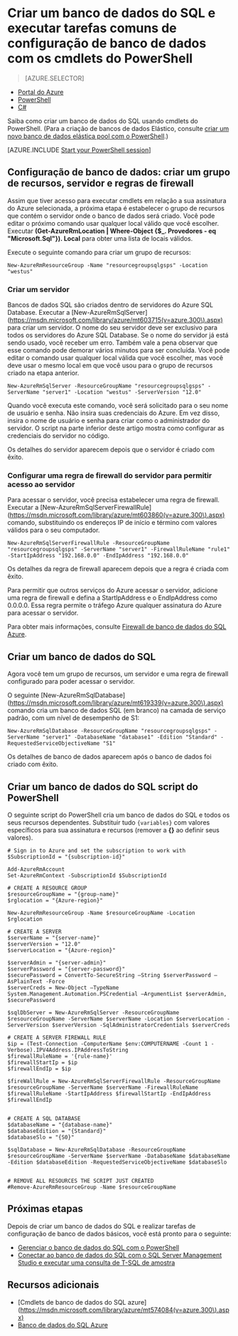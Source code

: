 <properties
    pageTitle="Nova configuração de banco de dados SQL com o PowerShell | Microsoft Azure"
    description="Saiba como criar um banco de dados do SQL com o PowerShell. Tarefas comuns de configuração de banco de dados podem ser gerenciadas por meio de cmdlets do PowerShell."
    keywords="criar um novo banco de dados sql, configuração de banco de dados"
    services="sql-database"
    documentationCenter=""
    authors="stevestein"
    manager="jhubbard"
    editor="cgronlun"/>

<tags
    ms.service="sql-database"
    ms.devlang="NA"
    ms.topic="hero-article"
    ms.tgt_pltfrm="powershell"
    ms.workload="data-management"
    ms.date="08/19/2016"
    ms.author="sstein"/>

# <a name="create-a-sql-database-and-perform-common-database-setup-tasks-with-powershell-cmdlets"></a>Criar um banco de dados do SQL e executar tarefas comuns de configuração de banco de dados com os cmdlets do PowerShell


> [AZURE.SELECTOR]
- [Portal do Azure](sql-database-get-started.md)
- [PowerShell](sql-database-get-started-powershell.md)
- [C#](sql-database-get-started-csharp.md)



Saiba como criar um banco de dados do SQL usando cmdlets do PowerShell. (Para a criação de bancos de dados Elástico, consulte [criar um novo banco de dados elástica pool com o PowerShell](sql-database-elastic-pool-create-powershell.md).)


[AZURE.INCLUDE [Start your PowerShell session](../../includes/sql-database-powershell.md)]

## <a name="database-setup-create-a-resource-group-server-and-firewall-rule"></a>Configuração de banco de dados: criar um grupo de recursos, servidor e regras de firewall

Assim que tiver acesso para executar cmdlets em relação a sua assinatura do Azure selecionada, a próxima etapa é estabelecer o grupo de recursos que contém o servidor onde o banco de dados será criado. Você pode editar o próximo comando usar qualquer local válido que você escolher. Executar **(Get-AzureRmLocation | Where-Object {$_. Provedores - eq "Microsoft.Sql"}). Local** para obter uma lista de locais válidos.

Execute o seguinte comando para criar um grupo de recursos:

    New-AzureRmResourceGroup -Name "resourcegroupsqlgsps" -Location "westus"


### <a name="create-a-server"></a>Criar um servidor

Bancos de dados SQL são criados dentro de servidores do Azure SQL Database. Executar a [New-AzureRmSqlServer] (https://msdn.microsoft.com/library/azure/mt603715(v=azure.300\).aspx) para criar um servidor. O nome do seu servidor deve ser exclusivo para todos os servidores do Azure SQL Database. Se o nome do servidor já está sendo usado, você receber um erro. Também vale a pena observar que esse comando pode demorar vários minutos para ser concluída. Você pode editar o comando usar qualquer local válida que você escolher, mas você deve usar o mesmo local em que você usou para o grupo de recursos criado na etapa anterior.

    New-AzureRmSqlServer -ResourceGroupName "resourcegroupsqlgsps" -ServerName "server1" -Location "westus" -ServerVersion "12.0"

Quando você executa este comando, você será solicitado para o seu nome de usuário e senha. Não insira suas credenciais do Azure. Em vez disso, insira o nome de usuário e senha para criar como o administrador do servidor. O script na parte inferior deste artigo mostra como configurar as credenciais do servidor no código.

Os detalhes do servidor aparecem depois que o servidor é criado com êxito.

### <a name="configure-a-server-firewall-rule-to-allow-access-to-the-server"></a>Configurar uma regra de firewall do servidor para permitir acesso ao servidor

Para acessar o servidor, você precisa estabelecer uma regra de firewall. Executar a [New-AzureRmSqlServerFirewallRule] (https://msdn.microsoft.com/library/azure/mt603860(v=azure.300\).aspx) comando, substituindo os endereços IP de início e término com valores válidos para o seu computador.

    New-AzureRmSqlServerFirewallRule -ResourceGroupName "resourcegroupsqlgsps" -ServerName "server1" -FirewallRuleName "rule1" -StartIpAddress "192.168.0.0" -EndIpAddress "192.168.0.0"

Os detalhes da regra de firewall aparecem depois que a regra é criada com êxito.

Para permitir que outros serviços do Azure acessar o servidor, adicione uma regra de firewall e defina a StartIpAddress e o EndIpAddress como 0.0.0.0. Essa regra permite o tráfego Azure qualquer assinatura do Azure para acessar o servidor.

Para obter mais informações, consulte [Firewall de banco de dados do SQL Azure](sql-database-firewall-configure.md).


## <a name="create-a-sql-database"></a>Criar um banco de dados do SQL

Agora você tem um grupo de recursos, um servidor e uma regra de firewall configurado para poder acessar o servidor.

O seguinte [New-AzureRmSqlDatabase] (https://msdn.microsoft.com/library/azure/mt619339(v=azure.300\).aspx) comando cria um banco de dados SQL (em branco) na camada de serviço padrão, com um nível de desempenho de S1:


    New-AzureRmSqlDatabase -ResourceGroupName "resourcegroupsqlgsps" -ServerName "server1" -DatabaseName "database1" -Edition "Standard" -RequestedServiceObjectiveName "S1"


Os detalhes de banco de dados aparecem após o banco de dados foi criado com êxito.

## <a name="create-a-sql-database-powershell-script"></a>Criar um banco de dados do SQL script do PowerShell

O seguinte script do PowerShell cria um banco de dados do SQL e todos os seus recursos dependentes. Substituir tudo `{variables}` com valores específicos para sua assinatura e recursos (remover a **{}** ao definir seus valores).

    # Sign in to Azure and set the subscription to work with
    $SubscriptionId = "{subscription-id}"

    Add-AzureRmAccount
    Set-AzureRmContext -SubscriptionId $SubscriptionId

    # CREATE A RESOURCE GROUP
    $resourceGroupName = "{group-name}"
    $rglocation = "{Azure-region}"
    
    New-AzureRmResourceGroup -Name $resourceGroupName -Location $rglocation
    
    # CREATE A SERVER
    $serverName = "{server-name}"
    $serverVersion = "12.0"
    $serverLocation = "{Azure-region}"
    
    $serverAdmin = "{server-admin}"
    $serverPassword = "{server-password}" 
    $securePassword = ConvertTo-SecureString –String $serverPassword –AsPlainText -Force
    $serverCreds = New-Object –TypeName System.Management.Automation.PSCredential –ArgumentList $serverAdmin, $securePassword
    
    $sqlDbServer = New-AzureRmSqlServer -ResourceGroupName $resourceGroupName -ServerName $serverName -Location $serverLocation -ServerVersion $serverVersion -SqlAdministratorCredentials $serverCreds
    
    # CREATE A SERVER FIREWALL RULE
    $ip = (Test-Connection -ComputerName $env:COMPUTERNAME -Count 1 -Verbose).IPV4Address.IPAddressToString
    $firewallRuleName = '{rule-name}'
    $firewallStartIp = $ip
    $firewallEndIp = $ip
    
    $fireWallRule = New-AzureRmSqlServerFirewallRule -ResourceGroupName $resourceGroupName -ServerName $serverName -FirewallRuleName $firewallRuleName -StartIpAddress $firewallStartIp -EndIpAddress $firewallEndIp
    
    
    # CREATE A SQL DATABASE
    $databaseName = "{database-name}"
    $databaseEdition = "{Standard}"
    $databaseSlo = "{S0}"
    
    $sqlDatabase = New-AzureRmSqlDatabase -ResourceGroupName $resourceGroupName -ServerName $serverName -DatabaseName $databaseName -Edition $databaseEdition -RequestedServiceObjectiveName $databaseSlo
    
   
    # REMOVE ALL RESOURCES THE SCRIPT JUST CREATED
    #Remove-AzureRmResourceGroup -Name $resourceGroupName






## <a name="next-steps"></a>Próximas etapas
Depois de criar um banco de dados do SQL e realizar tarefas de configuração de banco de dados básicos, você está pronto para o seguinte:

- [Gerenciar o banco de dados do SQL com o PowerShell](sql-database-manage-powershell.md)
- [Conectar ao banco de dados do SQL com o SQL Server Management Studio e executar uma consulta de T-SQL de amostra](sql-database-connect-query-ssms.md)


## <a name="additional-resources"></a>Recursos adicionais

- [Cmdlets de banco de dados do SQL azure] (https://msdn.microsoft.com/library/azure/mt574084(v=azure.300\).aspx)
- [Banco de dados do SQL Azure](https://azure.microsoft.com/documentation/services/sql-database/)
